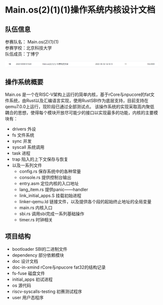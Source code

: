 # Main.os(2)(1)(1)操作系统内核设计文档

## 队伍信息
参赛队名： Main.os(2)(1)(1)
<br>
参赛学校：北京科技大学
<br>
队伍成员：丁博宁

![rank](./image/rank.png)

## 操作系统概要
Main.os 是一个在RISC-V架构上运行的简单内核，基于rCore与npucore的fat文件系统，由Rust以及汇编语言实现，使用RustSBI作为底层支持，目前支持在qemu7.0.0上运行，现阶段已通过全部测试点。
该操作系统的实现采取高内聚低耦合的思想，使得每个模块开放尽可能少的接口以实现最多的功能，内核的主要模块有：

- drivers 外设
- fs 文件系统
- sync 并发
- syscall 系统调用
- task 进程
- trap 陷入的上下文保存与恢复
- 以及一系列文件
    - config.rs 保存系统中的各种常量
    - console.rs 提供控制台输出
    - entry.asm 定位内核的入口地址
    - lang_item.rs 提供panic——handler
    - link_initial_apps.S 挂载初始进程
    - linker-qemu.ld 链接文件，以及提供各个段的起始终止地址的全局变量
    - main.rs 内核入口
    - sbi.rs 调用sbi完成一系列基础操作
    - timer.rs 时钟相关

## 项目结构

- bootloader SBI的二进制文件
- dependency 部分依赖模块
- doc 设计文档
- doc-in-xmind rCore与npucore fat32的结构记录
- fs-fuse 磁盘文件
- initial_apps 初试进程
- os 源代码
- riscv-syscalls-testing 初赛测试程序
- user 用户态程序
